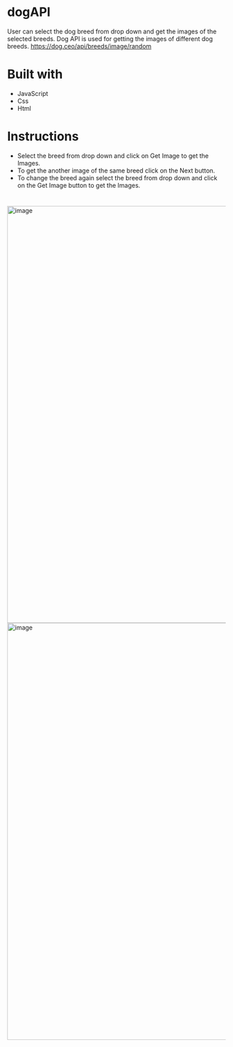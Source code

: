 # dogAPI
User can select the dog breed from drop down and get the images of the selected breeds.
Dog API is used for getting the images of different dog breeds.
https://dog.ceo/api/breeds/image/random

# Built with
* JavaScript
* Css
* Html

# Instructions
* Select the breed from drop down and click on Get Image to get the Images.
* To get the another image of the same breed click on the Next button.
* To change the breed again select the breed from drop down and click on the Get Image button to get the Images.

# 
<img width="959" alt="image" src="https://user-images.githubusercontent.com/82060967/170005045-4aaee65d-caa7-4a42-898c-1d0176a8e728.png">

<img width="959" alt="image" src="https://user-images.githubusercontent.com/82060967/170006155-fab6f1b1-2582-43c2-8281-ac3b7efeb817.png">
